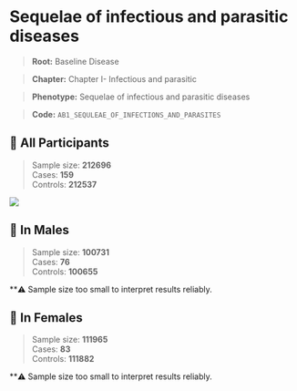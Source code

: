 # Sequelae of infectious and parasitic diseases

> **Root:** Baseline Disease  

> **Chapter:** Chapter I- Infectious and parasitic  

> **Phenotype:** Sequelae of infectious and parasitic diseases  

> **Code:** `AB1_SEQULEAE_OF_INFECTIONS_AND_PARASITES`

## 🧪 All Participants  
> Sample size: **212696**  
> Cases: **159**  
> Controls: **212537**
<img src="/Disease/Figures/ALL/Incidence/AB1_SEQULEAE_OF_INFECTIONS_AND_PARASITES.png"/>
<CsvTable src="/Disease_Data/ALL/Incidence/COX_AB1_SEQULEAE_OF_INFECTIONS_AND_PARASITES.csv" label="🔍 View full results" />

## 👨 In Males  
> Sample size: **100731**  
> Cases: **76**  
> Controls: **100655**

**⚠️ Sample size too small to interpret results reliably.


## 👩 In Females  
> Sample size: **111965**  
> Cases: **83**  
> Controls: **111882**

**⚠️ Sample size too small to interpret results reliably.

